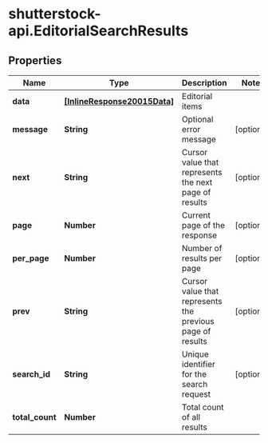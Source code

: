 # shutterstock-api.EditorialSearchResults

## Properties
Name | Type | Description | Notes
------------ | ------------- | ------------- | -------------
**data** | [**[InlineResponse20015Data]**](InlineResponse20015Data.md) | Editorial items | 
**message** | **String** | Optional error message | [optional] 
**next** | **String** | Cursor value that represents the next page of results | [optional] 
**page** | **Number** | Current page of the response | [optional] 
**per_page** | **Number** | Number of results per page | [optional] 
**prev** | **String** | Cursor value that represents the previous page of results | [optional] 
**search_id** | **String** | Unique identifier for the search request | [optional] 
**total_count** | **Number** | Total count of all results | 


